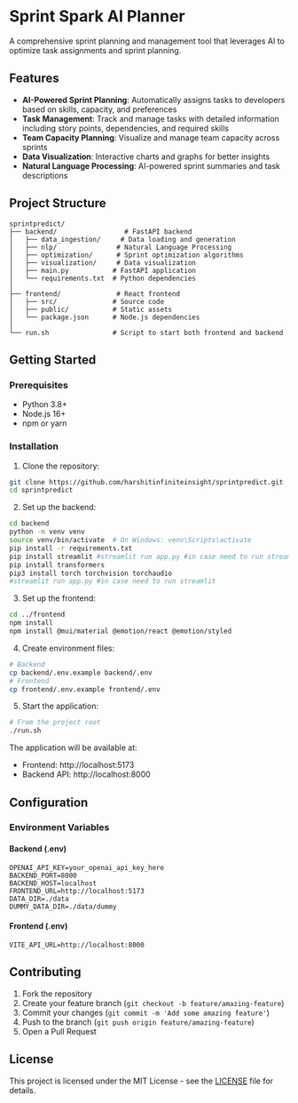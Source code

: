 # Sprint Spark AI Planner

A comprehensive sprint planning and management tool that leverages AI to optimize task assignments and sprint planning.

## Features

- **AI-Powered Sprint Planning**: Automatically assigns tasks to developers based on skills, capacity, and preferences
- **Task Management**: Track and manage tasks with detailed information including story points, dependencies, and required skills
- **Team Capacity Planning**: Visualize and manage team capacity across sprints
- **Data Visualization**: Interactive charts and graphs for better insights
- **Natural Language Processing**: AI-powered sprint summaries and task descriptions

## Project Structure

```
sprintpredict/
├── backend/                 # FastAPI backend
│   ├── data_ingestion/     # Data loading and generation
│   ├── nlp/               # Natural Language Processing
│   ├── optimization/      # Sprint optimization algorithms
│   ├── visualization/     # Data visualization
│   ├── main.py           # FastAPI application
│   └── requirements.txt  # Python dependencies
│
├── frontend/              # React frontend
│   ├── src/              # Source code
│   ├── public/           # Static assets
│   └── package.json      # Node.js dependencies
│
└── run.sh                # Script to start both frontend and backend
```

## Getting Started

### Prerequisites

- Python 3.8+
- Node.js 16+
- npm or yarn

### Installation

1. Clone the repository:
```bash
git clone https://github.com/harshitinfiniteinsight/sprintpredict.git
cd sprintpredict
```

2. Set up the backend:
```bash
cd backend
python -m venv venv
source venv/bin/activate  # On Windows: venv\Scripts\activate
pip install -r requirements.txt
pip install streamlit #streamlit run app.py #in case need to run streamlit 
pip install transformers
pip3 install torch torchvision torchaudio
#streamlit run app.py #in case need to run streamlit 
```

3. Set up the frontend:
```bash
cd ../frontend
npm install
npm install @mui/material @emotion/react @emotion/styled
```

4. Create environment files:
```bash
# Backend
cp backend/.env.example backend/.env
# Frontend
cp frontend/.env.example frontend/.env
```

5. Start the application:
```bash
# From the project root
./run.sh
```

The application will be available at:
- Frontend: http://localhost:5173
- Backend API: http://localhost:8000

## Configuration

### Environment Variables

#### Backend (.env)
```
OPENAI_API_KEY=your_openai_api_key_here
BACKEND_PORT=8000
BACKEND_HOST=localhost
FRONTEND_URL=http://localhost:5173
DATA_DIR=./data
DUMMY_DATA_DIR=./data/dummy
```

#### Frontend (.env)
```
VITE_API_URL=http://localhost:8000
```

## Contributing

1. Fork the repository
2. Create your feature branch (`git checkout -b feature/amazing-feature`)
3. Commit your changes (`git commit -m 'Add some amazing feature'`)
4. Push to the branch (`git push origin feature/amazing-feature`)
5. Open a Pull Request

## License

This project is licensed under the MIT License - see the [LICENSE](LICENSE) file for details.
